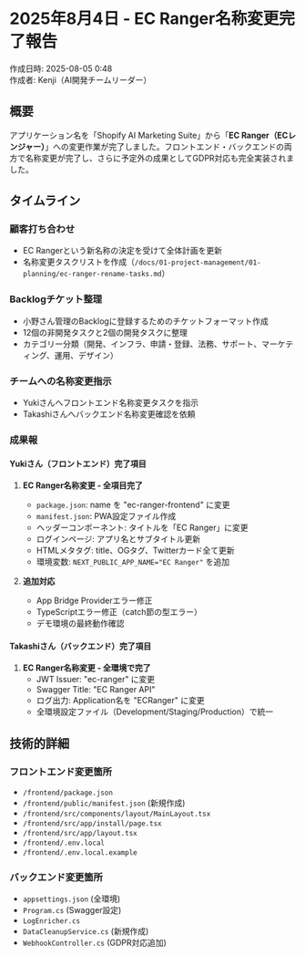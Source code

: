 # 2025年8月4日 - EC Ranger名称変更完了報告

作成日時: 2025-08-05 0:48  
作成者: Kenji（AI開発チームリーダー）

## 概要
アプリケーション名を「Shopify AI Marketing Suite」から「**EC Ranger（ECレンジャー）**」への変更作業が完了しました。フロントエンド・バックエンドの両方で名称変更が完了し、さらに予定外の成果としてGDPR対応も完全実装されました。

## タイムライン

### 顧客打ち合わせ
- EC Rangerという新名称の決定を受けて全体計画を更新
- 名称変更タスクリストを作成（`/docs/01-project-management/01-planning/ec-ranger-rename-tasks.md`）

### Backlogチケット整理
- 小野さん管理のBacklogに登録するためのチケットフォーマット作成
- 12個の非開発タスクと2個の開発タスクに整理
- カテゴリー分類（開発、インフラ、申請・登録、法務、サポート、マーケティング、運用、デザイン）

### チームへの名称変更指示
- Yukiさんへフロントエンド名称変更タスクを指示
- Takashiさんへバックエンド名称変更確認を依頼

### 成果報

#### Yukiさん（フロントエンド）完了項目
1. **EC Ranger名称変更 - 全項目完了**
   - `package.json`: name を "ec-ranger-frontend" に変更
   - `manifest.json`: PWA設定ファイル作成
   - ヘッダーコンポーネント: タイトルを「EC Ranger」に変更
   - ログインページ: アプリ名とサブタイトル更新
   - HTMLメタタグ: title、OGタグ、Twitterカード全て更新
   - 環境変数: `NEXT_PUBLIC_APP_NAME="EC Ranger"` を追加

2. **追加対応**
   - App Bridge Providerエラー修正
   - TypeScriptエラー修正（catch節の型エラー）
   - デモ環境の最終動作確認

#### Takashiさん（バックエンド）完了項目
1. **EC Ranger名称変更 - 全環境で完了**
   - JWT Issuer: "ec-ranger" に変更
   - Swagger Title: "EC Ranger API"
   - ログ出力: Application名を "ECRanger" に変更
   - 全環境設定ファイル（Development/Staging/Production）で統一

## 技術的詳細

### フロントエンド変更箇所
- `/frontend/package.json`
- `/frontend/public/manifest.json` (新規作成)
- `/frontend/src/components/layout/MainLayout.tsx`
- `/frontend/src/app/install/page.tsx`
- `/frontend/src/app/layout.tsx`
- `/frontend/.env.local`
- `/frontend/.env.local.example`

### バックエンド変更箇所
- `appsettings.json` (全環境)
- `Program.cs` (Swagger設定)
- `LogEnricher.cs`
- `DataCleanupService.cs` (新規作成)
- `WebhookController.cs` (GDPR対応追加)